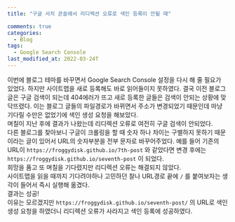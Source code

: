 ```yaml
---
title: "구글 서치 콘솔에서 리디렉션 오류로 색인 등록이 안될 때"

comments: true
categories:
  - Blog
tags:
  - Google Search Console
last_modified_at: 2022-03-24T
---
```


이번에 블로그 테마를 바꾸면서 Google Search Console 설정을 다시 해 줄 필요가 있었다.
하지만 사이트맵을 새로 등록해도 바로 읽어들이지 못하였다. 결국 이전 블로그 글은 구글 검색이 되는데 404에러가 뜨고 새로 등록한 글들은 검색이 안되는 상황에 맞닥뜨렸다.
이는 블로그 글들의 파일경로가 바뀌면서 주소가 변경되었기 때문인데 마냥 기다릴 수만은 없었기에 색인 생성 요청을 해보았다.  
며칠이 지난 후에 결과가 나왔는데 리디렉션 오류로 여전히 구글 검색이 안되었다.  
다른 블로그를 찾아보니 구글이 크롤링을 할 때 숫자 하나 차이는 구별하지 못하기 때문이라는 글이 있어서 URL의 숫자부분을 전부 문자로 바꾸어주었다. 
예를 들어 기존의 URL이 `https://froggydisk.github.io/7th-post` 와 같았다면 변경 후에는 `https://froggydisk.github.io/seventh-post` 이 되었다.  
희망을 품고 또 며칠을 기다렸지만 리디렉션 오류는 해결되지 않았다.  
사이트맵을 읽을 때까지 기다려야하나 고민하던 찰나 URL경로 끝에 `/` 를 붙여보자는 생각이 들어서 즉시 실행해 옮겼다.  
결과는 성공!  
이유는 모르겠지만 `https://froggydisk.github.io/seventh-post/` 의 URL로 색인 생성 요청을 하였더니 리디렉션 오류가 사라지고 색인 등록에 성공하였다. 
